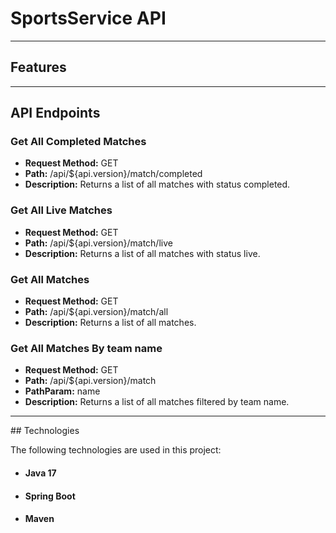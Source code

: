 # SportsService API
<hr>

## Features

<hr>

## API Endpoints

### Get All Completed Matches 

- **Request Method:** GET 
- **Path:**  /api/${api.version}/match/completed
- **Description:** Returns a list of all matches with status completed.

### Get All Live Matches 

- **Request Method:** GET 
- **Path:**  /api/${api.version}/match/live
- **Description:** Returns a list of all matches with status live.

### Get All Matches 

- **Request Method:** GET 
- **Path:**  /api/${api.version}/match/all
- **Description:** Returns a list of all matches.

### Get All Matches By team name

- **Request Method:** GET 
- **Path:**  /api/${api.version}/match
- **PathParam:** name
- **Description:** Returns a list of all matches filtered by team name.

<hr>
## Technologies

The following technologies are used in this project:
- #### Java 17
- #### Spring Boot
- #### Maven




